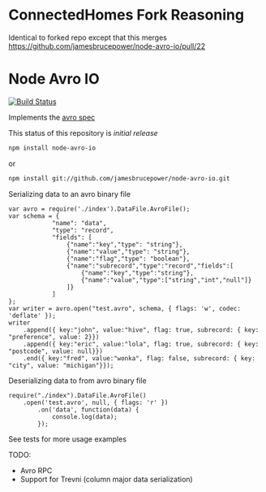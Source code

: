 # ConnectedHomes Fork Reasoning

Identical to forked repo except that this merges https://github.com/jamesbrucepower/node-avro-io/pull/22

Node Avro IO
============

[![Build Status](https://secure.travis-ci.org/jamesbrucepower/node-avro-io.png)](http://travis-ci.org/jamesbrucepower/node-avro-io)

Implements the [avro spec](http://avro.apache.org/docs/current/spec.html)

This status of this repository is *initial release*

```bash
npm install node-avro-io
```

or

```bash
npm install git://github.com/jamesbrucepower/node-avro-io.git
```

Serializing data to an avro binary file
```
var avro = require('./index').DataFile.AvroFile();
var schema = {
            "name": "data",
            "type": "record",
            "fields": [
                {"name":"key","type": "string"},
                {"name":"value","type": "string"},
                {"name":"flag","type": "boolean"},
                {"name":"subrecord","type":"record","fields":[
                    {"name":"key","type":"string"},
                    {"name":"value","type":["string","int","null"]}
                ]}
            ]
};
var writer = avro.open("test.avro", schema, { flags: 'w', codec: 'deflate' });
writer
    .append({ key:"john", value:"hive", flag: true, subrecord: { key: "preference", value: 2}})
    .append({ key:"eric", value:"lola", flag: true, subrecord: { key: "postcode", value: null}})
    .end({ key:"fred", value:"wonka", flag: false, subrecord: { key: "city", value: "michigan"}});
```

Deserializing data to from avro binary file
```
require("./index").DataFile.AvroFile()
	.open('test.avro', null, { flags: 'r' })
		.on('data', function(data) {
	  		console.log(data);
		});
```

See tests for more usage examples

TODO:

- Avro RPC
- Support for Trevni (column major data serialization)
